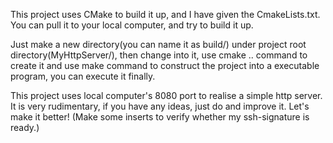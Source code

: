 This project uses CMake to build it up, and I have given the CmakeLists.txt. You can pull it to your local computer, and try to build it up.

Just make a new directory(you can name it as build/) under project root directory(MyHttpServer/), then change into it, use cmake .. command to create it and use make command to construct the project into a executable program, you can execute it finally.

This project uses local computer's 8080 port to realise a simple http server. It is very rudimentary, if you have any ideas, just do and improve it. Let's make it better! (Make some inserts to verify whether my ssh-signature is ready.)
